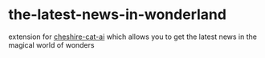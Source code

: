 # the-latest-news-in-wonderland
extension for <a href="https://github.com/cheshire-cat-ai/core">cheshire-cat-ai</a> which allows you to get the latest news in the magical world of wonders
